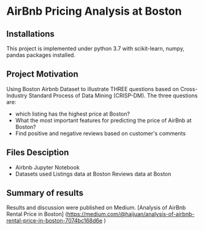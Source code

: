 #  AirBnb Pricing Analysis at Boston

## Installations

This project is implemented under python 3.7 with scikit-learn, numpy, pandas packages installed.

## Project Motivation

Using Boston Airbnb Dataset to illustrate THREE questions based on Cross-Industry Standard Process of Data Mining (CRISP-DM). 
The three questions are:

- which listing has the highest price at Boston?
- What the most important features for predicting the price of AirBnb at Boston?
- Find positive and negative reviews based on customer's comments

## Files Desciption

- Airbnb Jupyter Notebook
- Datasets used
   Listings data at Boston
   Reviews data at Boston
   
## Summary of results
Results and discussion were published on Medium. [Analysis of AirBnb Rental Price in Boston] (https://medium.com/@haijuan/analysis-of-airbnb-rental-price-in-boston-7074bc168d6e )

